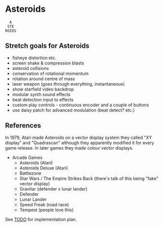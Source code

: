 
# Asteroids

```
  A
 STE
ROIDS
```

## Stretch goals for Asteroids

* fisheye distortion etc.
* screen shake & compression blasts
* asteroid collisions
* conservation of rotational momentum
* rotation around centre of mass
* laser weapon (goes through everything, instantaneous)
* show starfield video backdrop
* modular synth sound effects
* beat detection input to effects
* custom play controls - continuous encoder and a couple of buttons
* use daisy patch for advanced modulation (beat detect? etc.)

## References

In 1979, Atari made Asteroids on a vector display system they called "XY display" and "Quadrascan" although 
they apparently modified it for every game release. In later games they made colour vector displays.

* Arcade Games 
  * Asteroids (Atari) 
  * Asteroids Deluxe (Atari)
  * Battlezone
  * Star Wars / The Empire Strikes Back (there's talk of this being "fake" vector display)
  * Gravitar (defender x lunar lander)
  * Defender
  * Lunar Lander
  * Speed Freak (road race)
  * Tempest (people love this)


See [TODO](TODO.md) for implementation plan.
